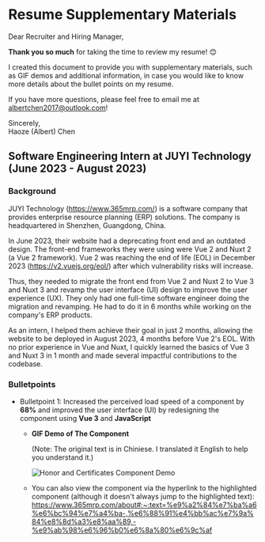 # Resume Supplementary Materials

Dear Recruiter and Hiring Manager,

**Thank you so much** for taking the time to review my resume! 😊 

I created this document to provide you with supplementary materials, such as GIF demos and additional information, in case you would like to know more details about the bullet points on my resume. 

If you have more questions, please feel free to email me at albertchen2017@outlook.com!

Sincerely,  
Haoze (Albert) Chen

## Software Engineering Intern at JUYI Technology (June 2023 - August 2023)

### Background

JUYI Technology (https://www.365mrp.com/) is a software company that provides enterprise resource planning (ERP) solutions. The company is headquartered in Shenzhen, Guangdong, China. 

In June 2023, their website had a deprecating front end and an outdated design. The front-end frameworks they were using were Vue 2 and Nuxt 2 (a Vue 2 framework). Vue 2 was reaching the end of life (EOL) in December 2023 (https://v2.vuejs.org/eol/) after which vulnerability risks will increase.

Thus, they needed to migrate the front end from Vue 2 and Nuxt 2 to Vue 3 and Nuxt 3 and revamp the user interface (UI) design to improve the user experience (UX). They only had one full-time software engineer doing the migration and revamping. He had to do it in 6 months while working on the company's ERP products. 

As an intern, I helped them achieve their goal in just 2 months, allowing the website to be deployed in August 2023, 4 months before Vue 2's EOL. With no prior experience in Vue and Nuxt, I quickly learned the basics of Vue 3 and Nuxt 3 in 1 month and made several impactful contributions to the codebase. 

### Bulletpoints

- Bulletpoint 1: Increased the perceived load speed of a component by **68%** and improved the user interface (UI) by redesigning the component using **Vue 3** and **JavaScript**

	- **GIF Demo of The Component**

		(Note: The original text is in Chiniese. I translated it English to help you understand it.)

		<img src="honor_and_certificate_component_demo.gif" alt="Honor and Certificates Component Demo" size="20%">

	- You can also view the component via the hyperlink to the highlighted component (although it doesn't always jump to the highlighted text): https://www.365mrp.com/about#:~:text=%e9%a2%84%e7%ba%a6%e6%bc%94%e7%a4%ba-,%e6%88%91%e4%bb%ac%e7%9a%84%e8%8d%a3%e8%aa%89,-%e9%ab%98%e6%96%b0%e6%8a%80%e6%9c%af

<!-- -  Built a [web page](https://www.365mrp.com/main/yjz) from scratch for a product that contributes to **20%** of the company's revenue, using Vue 3, **HTML**, and **CSS**-  -->